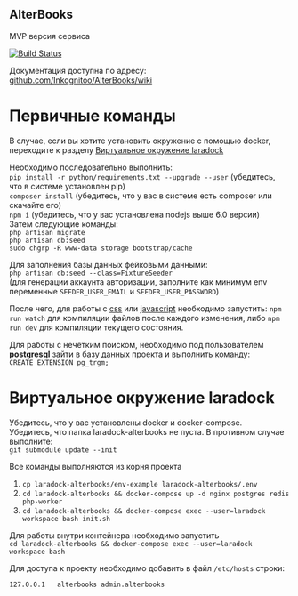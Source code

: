 ## AlterBooks
MVP версия сервиса

[![Build Status](https://travis-ci.com/Inkognitoo/AlterBooks.svg?token=V7aGHpzpxaTBxpAyxbAB&branch=master_mvp)](https://travis-ci.com/Inkognitoo/AlterBooks)

Документация доступна по адресу:  
[github.com/Inkognitoo/AlterBooks/wiki](https://github.com/Inkognitoo/AlterBooks/wiki)
 
# Первичные команды
В случае, если вы хотите установить окружение с помощью docker, переходите к разделу [Виртуальное окружение laradock](#Виртуальное-окружение-laradock)

Необходимо последовательно выполнить:  
`pip install -r python/requirements.txt --upgrade --user` (убедитесь, что в системе установлен pip)  
`composer install` (убедитесь, что у вас в системе есть composer или скачайте его)   
`npm i` (убедитесь, что у вас установлена nodejs выше 6.0 версии)   
Затем следующие команды:  
`php artisan migrate`  
`php artisan db:seed`  
`sudo chgrp -R www-data storage bootstrap/cache`

Для заполнения базы данных фейковыми данными:  
`php artisan db:seed --class=FixtureSeeder`  
(для генерации аккаунта авторизации, заполните как минимум env переменные `SEEDER_USER_EMAIL` и `SEEDER_USER_PASSWORD`)

После чего, для работы с [css](https://github.com/Inkognitoo/AlterBooks/wiki/%D0%9E%D0%B1%D1%89%D0%B8%D0%B5-%D0%BF%D0%BE%D0%BB%D0%BE%D0%B6%D0%B5%D0%BD%D0%B8%D1%8F#%D0%A0%D0%B0%D0%B1%D0%BE%D1%82%D0%B0-%D1%81-css) или [javascript](https://github.com/Inkognitoo/AlterBooks/wiki/%D0%9E%D0%B1%D1%89%D0%B8%D0%B5-%D0%BF%D0%BE%D0%BB%D0%BE%D0%B6%D0%B5%D0%BD%D0%B8%D1%8F#%D0%A0%D0%B0%D0%B1%D0%BE%D1%82%D0%B0-%D1%81-javascript) необходимо запустить:
`npm run watch` для компиляции файлов после каждого изменения, либо `npm run dev` для компиляции текущего состояния.

Для работы с нечётким поиском, необходимо под пользователем **postgresql** зайти в базу данных проекта и выполнить команду:  
`CREATE EXTENSION pg_trgm;`

# Виртуальное окружение laradock
Убедитесь, что у вас установлены docker и docker-compose.   
Убедитесь, что папка laradock-alterbooks не пуста. В противном случае выполните:   
`git submodule update --init
`

Все команды выполняются из корня проекта

1. `cp laradock-alterbooks/env-example laradock-alterbooks/.env`
2. `cd laradock-alterbooks && docker-compose up -d nginx postgres redis php-worker`
3. `cd laradock-alterbooks && docker-compose exec --user=laradock workspace bash init.sh`
 
Для работы внутри контейнера необходимо запустить  
`cd laradock-alterbooks && docker-compose exec --user=laradock workspace bash`

Для доступа к проекту необходимо добавить в файл `/etc/hosts` строки:
```
127.0.0.1	alterbooks admin.alterbooks
```